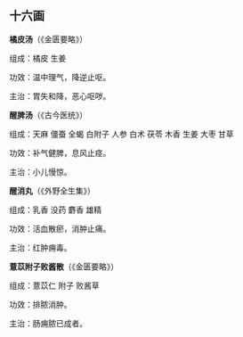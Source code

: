 ## 十六画

**橘皮汤**（《金匮要略》）

组成：橘皮 生姜

功效：温中理气，降逆止呕。

主治：胃失和降，恶心呕哕。

**醒脾汤**（《古今医统》）

组成：天麻 僵蚕 全蝎 白附子 人参 白术 茯苓 木香 生姜 大枣 甘草

功效：补气健脾，息风止痉。

主治：小儿慢惊。

**醒消丸**（《外野全生集》）

组成：乳香 没药 麝香 雄精

功效：活血散瘀，消肿止痛。

主治：红肿痈毒。

**薏苡附子败酱散**（《金匮要略》）

组成：薏苡仁 附子 败酱草

功效：排脓消肿。

主治：肠痈脓已成者。
